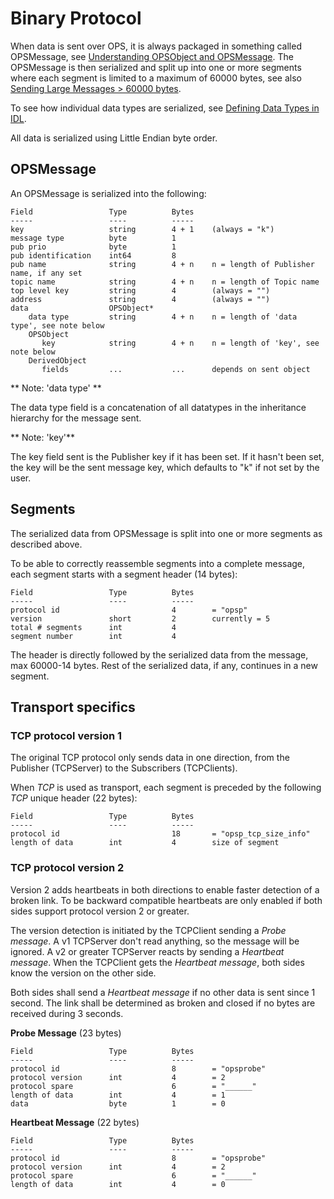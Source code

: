 # Binary Protocol #
When data is sent over OPS, it is always packaged in something called OPSMessage, see [Understanding OPSObject and OPSMessage](OpsMessage.md). The OPSMessage is then serialized and split up into one or more segments where each segment is limited to a maximum of 60000 bytes, see also [Sending Large Messages > 60000 bytes](LargeMessages.md).

To see how individual data types are serialized, see [Defining Data Types in IDL](IDLLanguage.md).

All data is serialized using Little Endian byte order.

## OPSMessage ##
An OPSMessage is serialized into the following:
```
Field                 Type          Bytes
-----                 ----          -----
key                   string        4 + 1    (always = "k")
message type          byte          1
pub prio              byte          1
pub identification    int64         8
pub name              string        4 + n    n = length of Publisher name, if any set
topic name            string        4 + n    n = length of Topic name
top level key         string        4        (always = "")
address               string        4        (always = "")
data                  OPSObject*    
    data type         string        4 + n    n = length of 'data type', see note below
    OPSObject
       key            string        4 + n    n = length of 'key', see note below
    DerivedObject
       fields         ...           ...      depends on sent object
```
** Note: 'data type' **

The data type field is a concatenation of all datatypes in the inheritance hierarchy for the message sent.

** Note: 'key'**

The key field sent is the Publisher key if it has been set. If it hasn't been set, the key will be the sent message key, which defaults to "k" if not set by the user.

## Segments ##
The serialized data from OPSMessage is split into one or more segments as described above.

To be able to correctly reassemble segments into a complete message, each segment starts with a segment header (14 bytes):

```
Field                 Type          Bytes
-----                 ----          -----
protocol id                         4        = "opsp"
version               short         2        currently = 5
total # segments      int           4
segment number        int           4
```
The header is directly followed by the serialized data from the message, max 60000-14 bytes. Rest of the serialized data, if any, continues in a new segment.

## Transport specifics ##

### TCP protocol version 1 ###
The original TCP protocol only sends data in one direction, from the Publisher (TCPServer) to the Subscribers (TCPClients).

When *TCP* is used as transport, each segment is preceded by the following *TCP* unique header (22 bytes):

```
Field                 Type          Bytes
-----                 ----          -----
protocol id                         18       = "opsp_tcp_size_info"
length of data        int           4        size of segment
```

### TCP protocol version 2 ###
Version 2 adds heartbeats in both directions to enable faster detection of a broken link. To be backward compatible heartbeats are only enabled if both sides support protocol version 2 or greater.

The version detection is initiated by the TCPClient sending a *Probe message*. A v1 TCPServer don't read anything, so the message will be ignored. A v2 or greater TCPServer reacts by sending a *Heartbeat message*. When the TCPClient gets the *Heartbeat message*, both sides know the version on the other side.

Both sides shall send a *Heartbeat message* if no other data is sent since 1 second.
The link shall be determined as broken and closed if no bytes are received during 3 seconds.

**Probe Message** (23 bytes)
```
Field                 Type          Bytes
-----                 ----          -----
protocol id                         8        = "opsprobe"
protocol version      int           4        = 2
protocol spare                      6        = "______"
length of data        int           4        = 1
data                  byte          1        = 0
```

**Heartbeat Message** (22 bytes)
```
Field                 Type          Bytes
-----                 ----          -----
protocol id                         8        = "opsprobe"
protocol version      int           4        = 2
protocol spare                      6        = "______"
length of data        int           4        = 0
```
